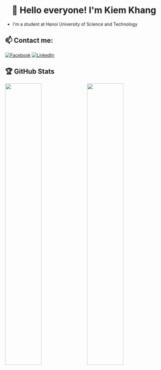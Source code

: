<h1 align="center">🌈 Hello everyone! I'm Kiem Khang</h1>

- I'm a student at Hanoi University of Science and Technology

## 📫 Contact me:
[![Facebook](https://img.shields.io/badge/Facebook-%231877F2.svg?logo=Facebook&logoColor=white)](https://www.facebook.com/khang.nk68) 
[![LinkedIn](https://img.shields.io/badge/LinkedIn-%230077B5.svg?logo=linkedin&logoColor=white)](https://www.linkedin.com/in/khang-ki%C3%AAm-03035732b/)

## 🏆 GitHub Stats
<img src="https://github-readme-stats.vercel.app/api?username=drakan02&theme=dark&hide_border=true&include_all_commits=false&count_private=false" width="48%" align="right">
<img src="https://github-readme-streak-stats.herokuapp.com/?user=drakan02&theme=dark&show_icons=true&hide_border=true" width="48%">
<!--
**drakan02/drakan02** is a ✨ _special_ ✨ repository because its `README.md` (this file) appears on your GitHub profile.

Here are some ideas to get you started:

- 🔭 I’m currently working on ...
- 🌱 I’m currently learning ...
- 👯 I’m looking to collaborate on ...
- 🤔 I’m looking for help with ...
- 💬 Ask me about ...
- 📫 How to reach me: ...
- 😄 Pronouns: ...
- ⚡ Fun fact: ...
-->
